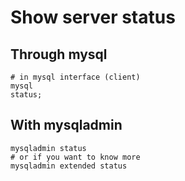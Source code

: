 # Show server status 

## Through mysql

```
# in mysql interface (client)
mysql
status;
```

## With mysqladmin 

```
mysqladmin status
# or if you want to know more 
mysqladmin extended status 
```
